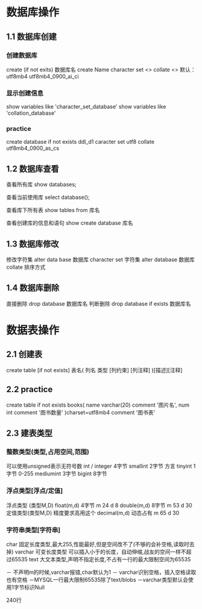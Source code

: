 # 数据库操作
## 1.1 数据库创建
### 创建数据库 
create (if not exits) 数据库名
create Name character set <> collate <>
默认：utf8mb4    utf8mb4_0900_ai_ci
### 显示创建信息
show variables like 'character_set_database'
show variables like 'collation_database'
### practice
create database if not exists ddl_d1 caracter set utf8 collate utf8mb4_0900_as_cs

## 1.2 数据库查看
查看所有库
show databases;

查看当前使用库
select database();

查看库下所有表
show tables from 库名

查看创建库的信息和语句
show create database 库名
	
## 1.3 数据库修改
修改字符集
alter data base 数据库 character set 字符集
alter database 数据库 collate 排序方式

## 1.4 数据库删除
直接删除
drop database 数据库名
判断删除
drop database if exists 数据库名

# 数据表操作
## 2.1 创建表
create table [if not exists] 表名(
列名 类型 [列约束] [列注释]
)[描述][注释]

## 2.2 practice
create table if not exists books(
name varchar(20) comment '图片名',
num int comment '图书数量'
)charset=utf8mb4 comment '图书表'

## 2.3 建表类型
### 整数类型(类型,占用空间,范围)
可以使用unsigned表示无符号数
int / integer  4字节
smallint 2字节 
方言
tinyint 1字节 0-255
mediumint 3字节
bigint 8字节
### 浮点类型[浮点/定值]
浮点类型 (类型M,D)
float(m,d) 4字节 m 24 d 8
double(m,d) 8字节 m 53 d 30
定值类型(类型M,D) 精度要求高用这个
decimal(m,d) 动态占有 m 65 d 30
### 字符串类型[字符串]
char 固定长度类型,最大255,性能最好,但是空间改不了(不够的会补空格,读取时去掉)
varchar 可变长度类型 可以插入小于的长度，自动伸缩,战友的空间一样不超过65535
text 大文本类型,声明不指定长度,不占有一行的最大限制空间为65535

－ 不声明m的时候,varchar报错,char默认为1
－ varchar识别空格，插入空格读取也有空格
－MYSQL一行最大限制65535除了text/blobs
－varchar类型默认会使用1字节标识Null

240行
<!--stackedit_data:
eyJoaXN0b3J5IjpbLTE0NzYyNjE4OSwtMTE0NDMzNzAwOSwtMT
Q0NDkyMDYwXX0=
-->